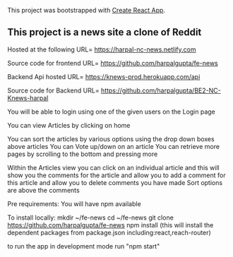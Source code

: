 This project was bootstrapped with [Create React App](https://github.com/facebook/create-react-app).

## This project is a news site a clone of Reddit

Hosted at the following URL= https://harpal-nc-news.netlify.com

Source code for frontend URL= https://github.com/harpalgupta/fe-news

Backend Api hosted URL= https://knews-prod.herokuapp.com/api

Source code for Backend URL= https://github.com/harpalgupta/BE2-NC-Knews-harpal


You will be able to login using one of the given users on the Login page

You can view Articles by clicking on home

You can sort the articles by various options using the drop down boxes above articles
You can Vote up/down on an article
You can retrieve more pages by scrolling to the bottom and pressing more

Within the Articles view you can click on an individual article and this will show you the comments for the article and allow you to add a comment for this article and allow you to delete comments you have made
Sort options are above the comments

Pre requirements:
You will have npm available

To install locally:
mkdir ~/fe-news
cd ~/fe-news
git clone https://github.com/harpalgupta/fe-news
npm install
(this will install the dependent packages from package.json including:react,reach-router)

to run the app in development mode run "npm start"
